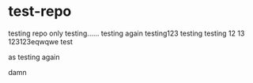# test-repo
testing repo only
testing......
testing again
testing123
testing
testing
12
13
123123eqwqwe
test

as
testing again




damn